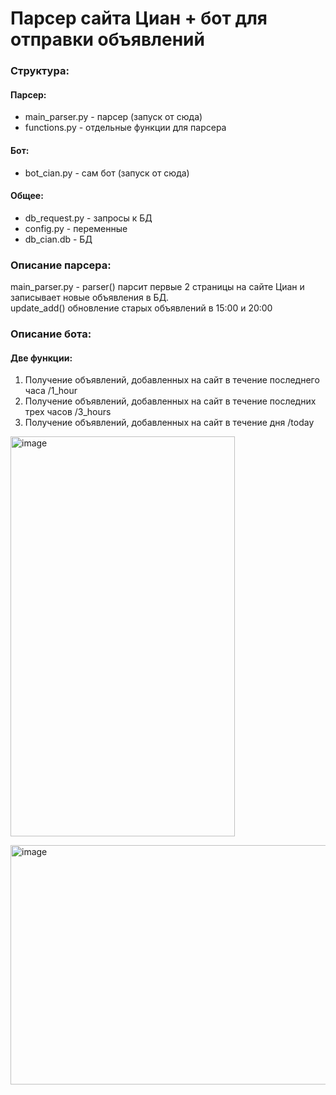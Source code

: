 # Парсер сайта Циан + бот для отправки объявлений

### Структура:

#### Парсер:
- main_parser.py - парсер (запуск от сюда)
- functions.py - отдельные функции для парсера

#### Бот:
- bot_cian.py - сам бот (запуск от сюда)

#### Общее:
- db_request.py - запросы к БД
- config.py - переменные
- db_cian.db - БД

### Описание парсера:
main_parser.py - parser() парсит первые 2 страницы на сайте Циан и записывает новые объявления в БД. <br>
update_add() обновление старых объявлений в 15:00 и 20:00
<br>

### Описание бота:
#### Две функции:
1. Получение объявлений, добавленных на сайт в течение последнего часа /1_hour <br>
2. Получение объявлений, добавленных на сайт в течение последних трех часов /3_hours <br>
3. Получение объявлений, добавленных на сайт в течение дня /today <br>
 
<img width="359" height="640" alt="image" src="https://github.com/user-attachments/assets/eee187bb-65c2-43d4-b241-c66daea97008" /> <br>

<img width="665" height="383" alt="image" src="https://github.com/user-attachments/assets/7fa5dbae-fc9c-4e02-b7f9-108050634b24" />